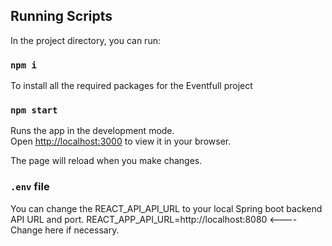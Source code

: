 ## Running Scripts

In the project directory, you can run:

### `npm i`

To install all the required packages for the Eventfull project

### `npm start`

Runs the app in the development mode.\
Open [http://localhost:3000](http://localhost:3000) to view it in your browser.

The page will reload when you make changes.

### `.env` file

You can change the REACT_API_API_URL to your local Spring boot backend API URL and port.
REACT_APP_API_URL=http://localhost:8080 <---- Change here if necessary.
